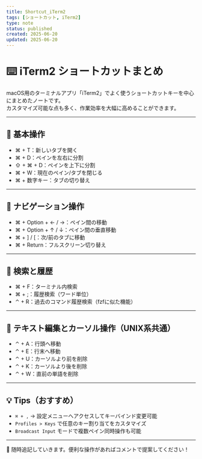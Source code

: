 ```yaml
---
title: Shortcut_iTerm2
tags: [ショートカット, iTerm2]
type: note
status: published
created: 2025-06-20
updated: 2025-06-20
---
```


# ⌨️ iTerm2 ショートカットまとめ

macOS用のターミナルアプリ「iTerm2」でよく使うショートカットキーを中心にまとめたノートです。  
カスタマイズ可能な点も多く、作業効率を大幅に高めることができます。

---

## 🔹 基本操作

- ⌘ + T：新しいタブを開く
- ⌘ + D：ペインを左右に分割
- ⇧ + ⌘ + D：ペインを上下に分割
- ⌘ + W：現在のペイン/タブを閉じる
- ⌘ + 数字キー：タブの切り替え

---

## 🔹 ナビゲーション操作

- ⌘ + Option + ← / →：ペイン間の移動
- ⌘ + Option + ↑ / ↓：ペイン間の垂直移動
- ⌘ + ] / [：次/前のタブに移動
- ⌘ + Return：フルスクリーン切り替え

---

## 🔹 検索と履歴

- ⌘ + F：ターミナル内検索
- ⌘ + ;：履歴検索（ワード単位）
- ⌃ + R：過去のコマンド履歴検索（fzfに似た機能）

---

## 🔹 テキスト編集とカーソル操作（UNIX系共通）

- ⌃ + A：行頭へ移動
- ⌃ + E：行末へ移動
- ⌃ + U：カーソルより前を削除
- ⌃ + K：カーソルより後を削除
- ⌃ + W：直前の単語を削除

---

## 💡 Tips（おすすめ）

- `⌘ + ,` → 設定メニューへアクセスしてキーバインド変更可能
- `Profiles > Keys` で任意のキー割り当てをカスタマイズ
- `Broadcast Input` モードで複数ペイン同時操作も可能

---

📝 随時追記していきます。便利な操作があればコメントで提案してください！
